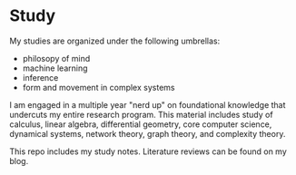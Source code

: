 # Study

My studies are organized under the following umbrellas:

* philosopy of mind
* machine learning
* inference
* form and movement in complex systems  

I am engaged in a multiple year "nerd up" on foundational knowledge that undercuts my entire research program. This material includes study of calculus, linear algebra, differential geometry, core computer science, dynamical systems, network theory, graph theory, and complexity theory. 

This repo includes my study notes. Literature reviews can be found on my blog. 
